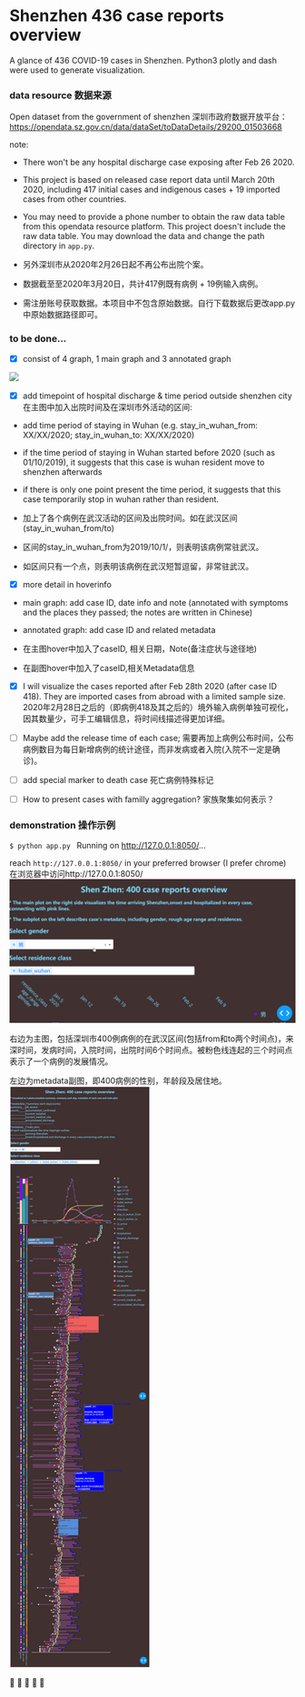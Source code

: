 # Shenzhen 436 case reports overview
A glance of 436 COVID-19 cases in Shenzhen. Python3 plotly and dash were used to generate visualization.

### data resource 数据来源
Open dataset from the government of shenzhen 深圳市政府数据开放平台：
https://opendata.sz.gov.cn/data/dataSet/toDataDetails/29200_01503668

note:
* There won't be any hospital discharge case exposing after Feb 26 2020. 
* This project is based on released case report data until March 20th 2020, including 417 initial cases and indigenous cases + 19 imported cases from other countries. 
* You may need to provide a phone number to obtain the raw data table from this opendata resource platform. This project doesn't include the raw data table. You may download the data and change the path directory in `app.py`.

* 另外深圳市从2020年2月26日起不再公布出院个案。
* 数据截至至2020年3月20日，共计417例既有病例 + 19例输入病例。
* 需注册账号获取数据。本项目中不包含原始数据。自行下载数据后更改app.py中原始数据路径即可。


### to be done...
- [X] consist of 4 graph, 1 main graph and 3 annotated graph 

![](https://upload-images.jianshu.io/upload_images/5638276-05c3eea60d0849f6.png?imageMogr2/auto-orient/strip%7CimageView2/2/w/1240)


- [x] add timepoint of hospital discharge & time period outside shenzhen city 在主图中加入出院时间及在深圳市外活动的区间:
* add time period of staying in Wuhan (e.g. stay_in_wuhan_from: XX/XX/2020; stay_in_wuhan_to: XX/XX/2020)
* if the time period of staying in Wuhan started before 2020 (such as 01/10/2019), it suggests that this case is wuhan resident move to shenzhen afterwards
* if there is only one point present the time period, it suggests that this case temporarily stop in wuhan rather than resident. 

* 加上了各个病例在武汉活动的区间及出院时间。如在武汉区间(stay_in_wuhan_from/to)
* 区间的stay_in_wuhan_from为2019/10/1/，则表明该病例常驻武汉。
* 如区间只有一个点，则表明该病例在武汉短暂逗留，非常驻武汉。          
                  
                          
- [X] more detail in hoverinfo
* main graph: add case ID, date info and note (annotated with symptoms and the places they passed; the notes are written in Chinese) 
* annotated graph: add case ID and related metadata 

* 在主图hover中加入了caseID, 相关日期，Note(备注症状与途径地)
* 在副图hover中加入了caseID,相关Metadata信息         
                        
              
- [X] I will visualize the cases reported after Feb 28th 2020 (after case ID 418). They are imported cases from abroad with a limited sample size.    2020年2月28日之后的（即病例418及其之后的）境外输入病例单独可视化，因其数量少，可手工编辑信息，将时间线描述得更加详细。
- [ ] Maybe add the release time of each case; 需要再加上病例公布时间，公布病例数目为每日新增病例的统计途径，而非发病或者入院(入院不一定是确诊)。
- [ ] add special marker to death case 死亡病例特殊标记
- [ ] How to present cases with familly aggregation? 家族聚集如何表示？  


### demonstration 操作示例
`$ python app.py `
Running on http://127.0.0.1:8050/...


reach `http://127.0.0.1:8050/` in your preferred browser (I prefer chrome)
在浏览器中访问http://127.0.0.1:8050/
![an old version gif demo](https://github.com/CS0000/shenzhen_400case_reports_overview/blob/master/demo_result/20200220_2.gif)


右边为主图，包括深圳市400例病例的在武汉区间(包括from和to两个时间点)，来深时间，发病时间，入院时间，出院时间6个时间点。被粉色线连起的三个时间点表示了一个病例的发展情况。


左边为metadata副图，即400病例的性别，年龄段及居住地。
![updated to 20200224](https://github.com/CS0000/shenzhen_400case_reports_overview/blob/master/demo_result/20200321_demo.png)




:sparkling_heart:  :sparkling_heart:  :sparkling_heart:  :sparkling_heart:  :sparkling_heart: